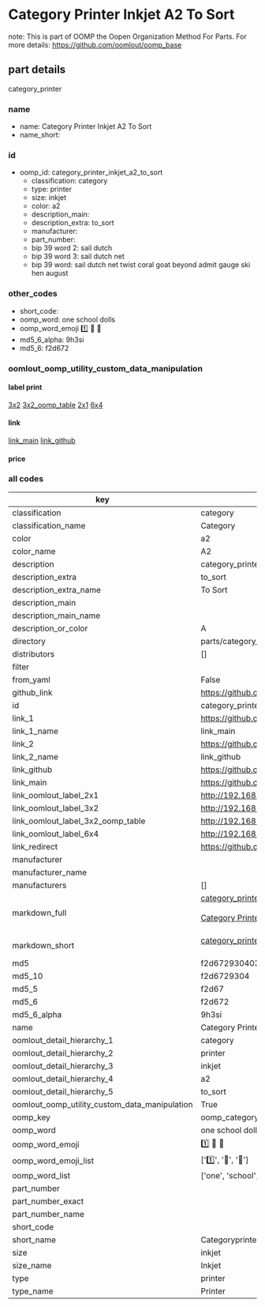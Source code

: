 # Category Printer Inkjet A2 To Sort  

note: This is part of OOMP the Oopen Organization Method For Parts. For more details: https://github.com/oomlout/oomp_base

##  part details
  



category_printer



### name
* name: Category Printer Inkjet A2 To Sort
* name_short: 
### id
* oomp_id: category_printer_inkjet_a2_to_sort
  * classification: category
  * type: printer
  * size: inkjet
  * color: a2
  * description_main: 
  * description_extra: to_sort
  * manufacturer: 
  * part_number: 
  * bip 39 word 2: sail dutch
  * bip 39 word 3: sail dutch net
  * bip 39 word: sail dutch net twist coral goat beyond admit gauge ski hen august

### other_codes
* short_code: 
* oomp_word: one school dolls
* oomp_word_emoji :one: :school: :dolls:
* md5_6_alpha: 9h3si
* md5_6: f2d672






### oomlout_oomp_utility_custom_data_manipulation
#### label print
[3x2](http://192.168.1.245:1112/?label=oomp%209h3si)
[3x2_oomp_table](http://192.168.1.108:1112/?label=oomp%209h3si)
[2x1](http://192.168.1.242:1112/?label=oomp%209h3si)
[6x4](http://192.168.1.55:1112/?label=oomp%209h3si)    

#### link

[link_main](https://github.com/oomlout/oomlout_oomp_version_1_messy/tree/main/parts/category_printer_inkjet_a2_to_sort) [link_github](https://github.com/oomlout/oomlout_oomp_version_1_messy/tree/main/parts/category_printer_inkjet_a2_to_sort)                             

#### price







### all codes 
| key | value |  
| --- | --- |  
| classification | category |  
| classification_name | Category |  
| color | a2 |  
| color_name | A2 |  
| description | category_printer |  
| description_extra | to_sort |  
| description_extra_name | To Sort |  
| description_main |  |  
| description_main_name |  |  
| description_or_color | A  |  
| directory | parts/category_printer_inkjet_a2_to_sort |  
| distributors | [] |  
| filter |  |  
| from_yaml | False |  
| github_link | https://github.com/oomlout/oomlout_oomp_part_src/tree/main/parts/category_printer_inkjet_a2_to_sort |  
| id | category_printer_inkjet_a2_to_sort |  
| link_1 | https://github.com/oomlout/oomlout_oomp_version_1_messy/tree/main/parts/category_printer_inkjet_a2_to_sort |  
| link_1_name | link_main |  
| link_2 | https://github.com/oomlout/oomlout_oomp_version_1_messy/tree/main/parts/category_printer_inkjet_a2_to_sort |  
| link_2_name | link_github |  
| link_github | https://github.com/oomlout/oomlout_oomp_version_1_messy/tree/main/parts/category_printer_inkjet_a2_to_sort |  
| link_main | https://github.com/oomlout/oomlout_oomp_version_1_messy/tree/main/parts/category_printer_inkjet_a2_to_sort |  
| link_oomlout_label_2x1 | http://192.168.1.242:1112/?label=oomp%209h3si |  
| link_oomlout_label_3x2 | http://192.168.1.245:1112/?label=oomp%209h3si |  
| link_oomlout_label_3x2_oomp_table | http://192.168.1.108:1112/?label=oomp%209h3si |  
| link_oomlout_label_6x4 | http://192.168.1.55:1112/?label=oomp%209h3si |  
| link_redirect | https://github.com/oomlout/oomlout_oomp_version_1_messy/tree/main/parts/category_printer_inkjet_a2_to_sort |  
| manufacturer |  |  
| manufacturer_name |  |  
| manufacturers | [] |  
| markdown_full | [category_printer_inkjet_a2_to_sort](none)<br>[](none)<br>[Category Printer Inkjet A2 To Sort](none)<br><br> |  
| markdown_short | [category_printer_inkjet_a2_to_sort](none)<br><br> |  
| md5 | f2d672930403a2b990181eb929511df1 |  
| md5_10 | f2d6729304 |  
| md5_5 | f2d67 |  
| md5_6 | f2d672 |  
| md5_6_alpha | 9h3si |  
| name | Category Printer Inkjet A2 To Sort |  
| oomlout_detail_hierarchy_1 | category |  
| oomlout_detail_hierarchy_2 | printer |  
| oomlout_detail_hierarchy_3 | inkjet |  
| oomlout_detail_hierarchy_4 | a2 |  
| oomlout_detail_hierarchy_5 | to_sort |  
| oomlout_oomp_utility_custom_data_manipulation | True |  
| oomp_key | oomp_category_printer_inkjet_a2_to_sort |  
| oomp_word | one school dolls |  
| oomp_word_emoji | :one: :school: :dolls: |  
| oomp_word_emoji_list | [':one:', ':school:', ':dolls:'] |  
| oomp_word_list | ['one', 'school', 'dolls'] |  
| part_number |  |  
| part_number_exact |  |  
| part_number_name |  |  
| short_code |  |  
| short_name | Categoryprinter |  
| size | inkjet |  
| size_name | Inkjet |  
| type | printer |  
| type_name | Printer |  
